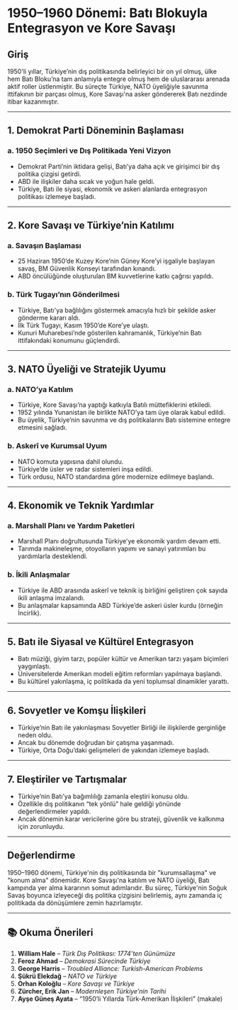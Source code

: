 # 1950–1960 Dönemi: Batı Blokuyla Entegrasyon ve Kore Savaşı

## Giriş

1950'li yıllar, Türkiye’nin dış politikasında belirleyici bir on yıl olmuş, ülke hem Batı Bloku’na tam anlamıyla entegre olmuş hem de uluslararası arenada aktif roller üstlenmiştir. Bu süreçte Türkiye, NATO üyeliğiyle savunma ittifakının bir parçası olmuş, Kore Savaşı'na asker göndererek Batı nezdinde itibar kazanmıştır.

---

## 1. Demokrat Parti Döneminin Başlaması

### a. 1950 Seçimleri ve Dış Politikada Yeni Vizyon

- Demokrat Parti’nin iktidara gelişi, Batı’ya daha açık ve girişimci bir dış politika çizgisi getirdi.
- ABD ile ilişkiler daha sıcak ve yoğun hale geldi.
- Türkiye, Batı ile siyasi, ekonomik ve askeri alanlarda entegrasyon politikası izlemeye başladı.

---

## 2. Kore Savaşı ve Türkiye’nin Katılımı

### a. Savaşın Başlaması

- 25 Haziran 1950’de Kuzey Kore’nin Güney Kore’yi işgaliyle başlayan savaş, BM Güvenlik Konseyi tarafından kınandı.
- ABD öncülüğünde oluşturulan BM kuvvetlerine katkı çağrısı yapıldı.

### b. Türk Tugayı’nın Gönderilmesi

- Türkiye, Batı'ya bağlılığını göstermek amacıyla hızlı bir şekilde asker gönderme kararı aldı.
- İlk Türk Tugayı, Kasım 1950’de Kore’ye ulaştı.
- Kunuri Muharebesi’nde gösterilen kahramanlık, Türkiye’nin Batı ittifakındaki konumunu güçlendirdi.

---

## 3. NATO Üyeliği ve Stratejik Uyumu

### a. NATO’ya Katılım

- Türkiye, Kore Savaşı’na yaptığı katkıyla Batılı müttefiklerini etkiledi.
- 1952 yılında Yunanistan ile birlikte NATO’ya tam üye olarak kabul edildi.
- Bu üyelik, Türkiye’nin savunma ve dış politikalarını Batı sistemine entegre etmesini sağladı.

### b. Askerî ve Kurumsal Uyum

- NATO komuta yapısına dahil olundu.
- Türkiye’de üsler ve radar sistemleri inşa edildi.
- Türk ordusu, NATO standardına göre modernize edilmeye başlandı.

---

## 4. Ekonomik ve Teknik Yardımlar

### a. Marshall Planı ve Yardım Paketleri

- Marshall Planı doğrultusunda Türkiye’ye ekonomik yardım devam etti.
- Tarımda makineleşme, otoyolların yapımı ve sanayi yatırımları bu yardımlarla desteklendi.

### b. İkili Anlaşmalar

- Türkiye ile ABD arasında askerî ve teknik iş birliğini geliştiren çok sayıda ikili anlaşma imzalandı.
- Bu anlaşmalar kapsamında ABD Türkiye’de askeri üsler kurdu (örneğin İncirlik).

---

## 5. Batı ile Siyasal ve Kültürel Entegrasyon

- Batı müziği, giyim tarzı, popüler kültür ve Amerikan tarzı yaşam biçimleri yaygınlaştı.
- Üniversitelerde Amerikan modeli eğitim reformları yapılmaya başlandı.
- Bu kültürel yakınlaşma, iç politikada da yeni toplumsal dinamikler yarattı.

---

## 6. Sovyetler ve Komşu İlişkileri

- Türkiye’nin Batı ile yakınlaşması Sovyetler Birliği ile ilişkilerde gerginliğe neden oldu.
- Ancak bu dönemde doğrudan bir çatışma yaşanmadı.
- Türkiye, Orta Doğu’daki gelişmeleri de yakından izlemeye başladı.

---

## 7. Eleştiriler ve Tartışmalar

- Türkiye’nin Batı’ya bağımlılığı zamanla eleştiri konusu oldu.
- Özellikle dış politikanın “tek yönlü” hale geldiği yönünde değerlendirmeler yapıldı.
- Ancak dönemin karar vericilerine göre bu strateji, güvenlik ve kalkınma için zorunluydu.

---

## Değerlendirme

1950–1960 dönemi, Türkiye'nin dış politikasında bir "kurumsallaşma" ve "konum alma" dönemidir. Kore Savaşı'na katılım ve NATO üyeliği, Batı kampında yer alma kararının somut adımlarıdır. Bu süreç, Türkiye'nin Soğuk Savaş boyunca izleyeceği dış politika çizgisini belirlemiş, aynı zamanda iç politikada da dönüşümlere zemin hazırlamıştır.

---

## 📚 Okuma Önerileri

1. **William Hale** – _Türk Dış Politikası: 1774’ten Günümüze_
2. **Feroz Ahmad** – _Demokrasi Sürecinde Türkiye_
3. **George Harris** – _Troubled Alliance: Turkish-American Problems_
4. **Şükrü Elekdağ** – _NATO ve Türkiye_
5. **Orhan Koloğlu** – _Kore Savaşı ve Türkiye_
6. **Zürcher, Erik Jan** – _Modernleşen Türkiye’nin Tarihi_
7. **Ayşe Güneş Ayata** – “1950’li Yıllarda Türk-Amerikan İlişkileri” (makale)
